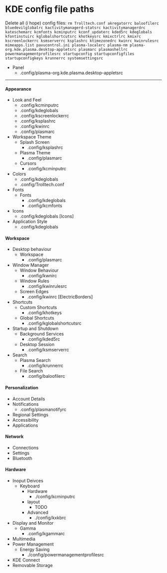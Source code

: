 # KDE config file paths

Delete all (i hope) config files: `rm Trolltech.conf
akregatorrc
baloofilerc
bluedevilglobalrc
kactivitymanagerd-statsrc
kactivitymanagerdrc
kateschemarc
kcmfonts
kcminputrc
kconf_updaterc
kded5rc
kdeglobals
kfontinstuirc
kglobalshortcutsrc
khotkeysrc
kmixctrlrc
kmixrc
kscreenlockerrc
ksmserverrc
ksplashrc
ktimezonedrc
kwinrc
kwinrulesrc
mimeapps.list
pavucontrol.ini
plasma-localerc
plasma-nm
plasma-org.kde.plasma.desktop-appletsrc
plasmarc
plasmashellrc
powermanagementprofilesrc
startupconfig
startupconfigfiles
startupconfigkeys
krunnerrc
systemsettingsrc`


* Panel
  * .config/plasma-org.kde.plasma.desktop-appletsrc


---
#### Appearance
   * Look and Feel
      * .config/kcminputrc
      * .config/kdeglobals
      * .config/kscreenlockerrc
      * .config/ksplashrc
      * .config/kwinrc
     * .config/plasmarc
   * Workspace Theme
      * Splash Screen
         * .config/ksplashrc
      * Plasma Theme
         * .config/plasmarc
      * Cursors
         * .config/kcminputrc
   * Colors
       * .config/kdeglobals
       * .config/Trolltech.conf
   * Fonts
      * Fonts
         * .config/kdeglobals
         * .config/kcmfonts
   * Icons
      * .config/kdeglobals [Icons]
   * Application Style
      * .config/kdeglobals
#### Workspace
   * Desktop behaviour
      * Workspace
         * .config/plasmarc
   * Window Manager
      * Window  Behaviour
         * .config/kwnirc
      * Window Rules
         * .config/kwinrulesrc
      * Screen Edges
         * .config/kwinrc [ElectricBorders]
   * Shortcuts
      * Custom Shortcuts
         * .config/khotkeys
      * Global Shortcuts
         * .config/kglobalshortcutsrc
   * Startup and Shutdown
      * Background Services
          *  .config/kded5rc
       * Desktop Session
          * .config/ksmserverrc
   * Search
      * Plasma Search
         * .config/krunnerrc
      * File Search
         * .config/baloofilerc
#### Personalization
   * Account Details
   * Notifications
      * .config/plasmanotifyrc
   * Regional Settings
   * Accessibility
   * Applications
#### Network
   * Connections
   * Settings
   * Bluetooth
#### Hardware
   * Inoput Deivces
      * Keyboard
         * Hardware
            * ./config/kcminputrc
         * layout
            * TODO
         * Advanced
            * ./config/kxkbrc
   * Display and Monitor
      * Gamma
         * .config/kgammarc
   * Multimedia
   * Power Management
      * Energy Saving
         * ./config/powermanagementprofilesrc
   * KDE Connect
   * Removable Storage
